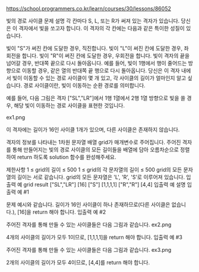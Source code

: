 https://school.programmers.co.kr/learn/courses/30/lessons/86052

빛의 경로 사이클
문제 설명
각 칸마다 S, L, 또는 R가 써져 있는 격자가 있습니다. 당신은 이 격자에서 빛을 쏘고자 합니다. 이 격자의 각 칸에는 다음과 같은 특이한 성질이 있습니다.

빛이 "S"가 써진 칸에 도달한 경우, 직진합니다.
빛이 "L"이 써진 칸에 도달한 경우, 좌회전을 합니다.
빛이 "R"이 써진 칸에 도달한 경우, 우회전을 합니다.
빛이 격자의 끝을 넘어갈 경우, 반대쪽 끝으로 다시 돌아옵니다. 예를 들어, 빛이 1행에서 행이 줄어드는 방향으로 이동할 경우, 같은 열의 반대쪽 끝 행으로 다시 돌아옵니다.
당신은 이 격자 내에서 빛이 이동할 수 있는 경로 사이클이 몇 개 있고, 각 사이클의 길이가 얼마인지 알고 싶습니다. 경로 사이클이란, 빛이 이동하는 순환 경로를 의미합니다.

예를 들어, 다음 그림은 격자 ["SL","LR"]에서 1행 1열에서 2행 1열 방향으로 빛을 쏠 경우, 해당 빛이 이동하는 경로 사이클을 표현한 것입니다.

ex1.png

이 격자에는 길이가 16인 사이클 1개가 있으며, 다른 사이클은 존재하지 않습니다.

격자의 정보를 나타내는 1차원 문자열 배열 grid가 매개변수로 주어집니다. 주어진 격자를 통해 만들어지는 빛의 경로 사이클의 모든 길이들을 배열에 담아 오름차순으로 정렬하여 return 하도록 solution 함수를 완성해주세요.

제한사항
1 ≤ grid의 길이 ≤ 500
1 ≤ grid의 각 문자열의 길이 ≤ 500
grid의 모든 문자열의 길이는 서로 같습니다.
grid의 모든 문자열은 'L', 'R', 'S'로 이루어져 있습니다.
입출력 예
grid	result
["SL","LR"]	[16]
["S"]	[1,1,1,1]
["R","R"]	[4,4]
입출력 예 설명
입출력 예 #1

문제 예시와 같습니다.
길이가 16인 사이클이 하나 존재하므로(다른 사이클은 없습니다.), [16]을 return 해야 합니다.
입출력 예 #2

주어진 격자를 통해 만들 수 있는 사이클들은 다음 그림과 같습니다.
ex2.png

4개의 사이클의 길이가 모두 1이므로, [1,1,1,1]을 return 해야 합니다.
입출력 예 #3

주어진 격자를 통해 만들 수 있는 사이클들은 다음 그림과 같습니다.
ex3.png

2개의 사이클의 길이가 모두 4이므로, [4,4]를 return 해야 합니다.